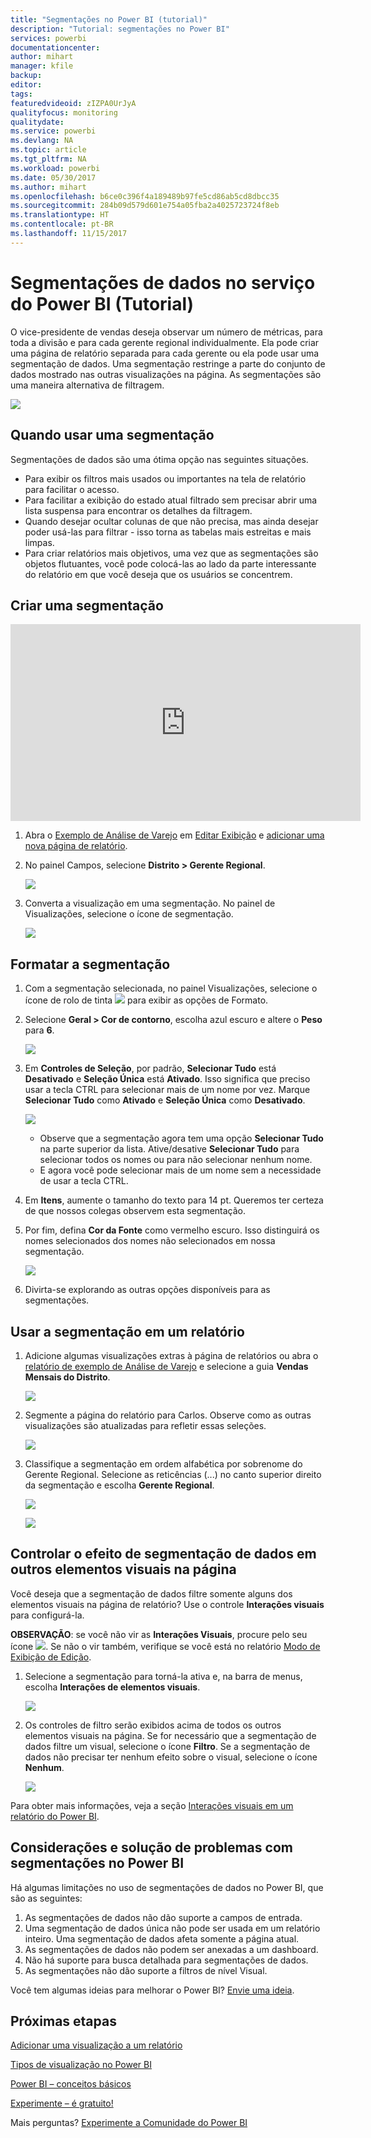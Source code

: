 ```yaml
---
title: "Segmentações no Power BI (tutorial)"
description: "Tutorial: segmentações no Power BI"
services: powerbi
documentationcenter: 
author: mihart
manager: kfile
backup: 
editor: 
tags: 
featuredvideoid: zIZPA0UrJyA
qualityfocus: monitoring
qualitydate: 
ms.service: powerbi
ms.devlang: NA
ms.topic: article
ms.tgt_pltfrm: NA
ms.workload: powerbi
ms.date: 05/30/2017
ms.author: mihart
ms.openlocfilehash: b6ce0c396f4a189489b97fe5cd86ab5cd8dbcc35
ms.sourcegitcommit: 284b09d579d601e754a05fba2a4025723724f8eb
ms.translationtype: HT
ms.contentlocale: pt-BR
ms.lasthandoff: 11/15/2017
---
```

# <a name="slicers-in-power-bi-service-tutorial"></a>Segmentações de dados no serviço do Power BI (Tutorial)
O vice-presidente de vendas deseja observar um número de métricas, para toda a divisão e para cada gerente regional individualmente. Ela pode criar uma página de relatório separada para cada gerente ou ela pode usar uma segmentação de dados. Uma segmentação restringe a parte do conjunto de dados mostrado nas outras visualizações na página.  As segmentações são uma maneira alternativa de filtragem.

![](media/power-bi-visualization-slicers/slicer2.gif)

## <a name="when-to-use-a-slicer"></a>Quando usar uma segmentação
Segmentações de dados são uma ótima opção nas seguintes situações.

* Para exibir os filtros mais usados ou importantes na tela de relatório para facilitar o acesso.
* Para facilitar a exibição do estado atual filtrado sem precisar abrir uma lista suspensa para encontrar os detalhes da filtragem.
* Quando desejar ocultar colunas de que não precisa, mas ainda desejar poder usá-las para filtrar - isso torna as tabelas mais estreitas e mais limpas.
* Para criar relatórios mais objetivos, uma vez que as segmentações são objetos flutuantes, você pode colocá-las ao lado da parte interessante do relatório em que você deseja que os usuários se concentrem.

## <a name="create-a-slicer"></a>Criar uma segmentação
<iframe width="560" height="315" src="https://www.youtube.com/embed/zIZPA0UrJyA" frameborder="0" allowfullscreen></iframe>


1. Abra o [Exemplo de Análise de Varejo](sample-retail-analysis.md) em [Editar Exibição](service-interact-with-a-report-in-editing-view.md) e [adicionar uma nova página de relatório](power-bi-report-add-page.md).
2. No painel Campos, selecione **Distrito > Gerente Regional**.
   
    ![](media/power-bi-visualization-slicers/pbi_slicer_chartfirst.png)
3. Converta a visualização em uma segmentação. No painel de Visualizações, selecione o ícone de segmentação.
   
    ![](media/power-bi-visualization-slicers/pbi_slicer_select.png)

## <a name="format-the-slicer"></a>Formatar a segmentação
1. Com a segmentação selecionada, no painel Visualizações, selecione o ícone de rolo de tinta ![](media/power-bi-visualization-slicers/power-bi-paintroller.png) para exibir as opções de Formato.
2. Selecione **Geral > Cor de contorno**, escolha azul escuro e altere o **Peso** para **6**.
   
    ![](media/power-bi-visualization-slicers/pbi_slicer_outline2.png)
3. Em **Controles de Seleção**, por padrão, **Selecionar Tudo** está **Desativado** e **Seleção Única** está **Ativado**. Isso significa que preciso usar a tecla CTRL para selecionar mais de um nome por vez. Marque **Selecionar Tudo** como **Ativado** e **Seleção Única** como **Desativado**.
   
    ![](media/power-bi-visualization-slicers/pbi_slicer_selectioncontrols2.png)
   
   * Observe que a segmentação agora tem uma opção **Selecionar Tudo** na parte superior da lista. Ative/desative **Selecionar Tudo** para selecionar todos os nomes ou para não selecionar nenhum nome.
   * E agora você pode selecionar mais de um nome sem a necessidade de usar a tecla CTRL.
4. Em **Itens**, aumente o tamanho do texto para 14 pt.  Queremos ter certeza de que nossos colegas observem esta segmentação.
5. Por fim, defina **Cor da Fonte** como vermelho escuro.  Isso distinguirá os nomes selecionados dos nomes não selecionados em nossa segmentação.
   
    ![](media/power-bi-visualization-slicers/pbi_slicer_font2.png)
6. Divirta-se explorando as outras opções disponíveis para as segmentações.

## <a name="use-the-slicer-in-a-report"></a>Usar a segmentação em um relatório
1. Adicione algumas visualizações extras à página de relatórios ou abra o [relatório de exemplo de Análise de Varejo](sample-retail-analysis.md) e selecione a guia **Vendas Mensais do Distrito**.
   
    ![](media/power-bi-visualization-slicers/power-bi-retail-sample.png)
2. Segmente a página do relatório para Carlos. Observe como as outras visualizações são atualizadas para refletir essas seleções.
   
    ![](media/power-bi-visualization-slicers/slicer2.gif)
3. Classifique a segmentação em ordem alfabética por sobrenome do Gerente Regional.  Selecione as reticências (...) no canto superior direito da segmentação e escolha **Gerente Regional**.
   
    ![](media/power-bi-visualization-slicers/pbi_slicer_sort2.png)
   
    ![](media/power-bi-visualization-slicers/pbi_slicer_sorted.png)

## <a name="control-what-effect-the-slicer-has-on-other-visuals-on-the-page"></a>Controlar o efeito de segmentação de dados em outros elementos visuais na página
Você deseja que a segmentação de dados filtre somente alguns dos elementos visuais na página de relatório?  Use o controle **Interações visuais** para configurá-la.

**OBSERVAÇÃO**: se você não vir as **Interações Visuais**, procure pelo seu ícone ![](media/power-bi-visualization-slicers/power-bi-slicer-visual-interactions.png). Se não o vir também, verifique se você está no relatório [Modo de Exibição de Edição](service-reading-view-and-editing-view.md).

1. Selecione a segmentação para torná-la ativa e, na barra de menus, escolha **Interações de elementos visuais**.
   
    ![](media/power-bi-visualization-slicers/pbi-slicer-interactions.png)
2. Os controles de filtro serão exibidos acima de todos os outros elementos visuais na página. Se for necessário que a segmentação de dados filtre um visual, selecione o ícone **Filtro**.  Se a segmentação de dados não precisar ter nenhum efeito sobre o visual, selecione o ícone **Nenhum**.
   
    ![](media/power-bi-visualization-slicers/filter-controls.png)

Para obter mais informações, veja a seção [Interações visuais em um relatório do Power BI](service-reports-visual-interactions.md).

## <a name="considerations-and-troubleshooting-slicers-in-power-bi"></a>Considerações e solução de problemas com segmentações no Power BI
Há algumas limitações no uso de segmentações de dados no Power BI, que são as seguintes:

1. As segmentações de dados não dão suporte a campos de entrada.
2. Uma segmentação de dados única não pode ser usada em um relatório inteiro. Uma segmentação de dados afeta somente a página atual.
3. As segmentações de dados não podem ser anexadas a um dashboard.
4. Não há suporte para busca detalhada para segmentações de dados.    
5. As segmentações não dão suporte a filtros de nível Visual.

Você tem algumas ideias para melhorar o Power BI? [Envie uma ideia](https://ideas.powerbi.com/forums/265200-power-bi-ideas).

## <a name="next-steps"></a>Próximas etapas
 [Adicionar uma visualização a um relatório](power-bi-report-add-visualizations-i.md)

 [Tipos de visualização no Power BI](power-bi-visualization-types-for-reports-and-q-and-a.md)

 [Power BI – conceitos básicos](service-basic-concepts.md)

[Experimente – é gratuito!](https://powerbi.com/)

Mais perguntas? [Experimente a Comunidade do Power BI](http://community.powerbi.com/)

